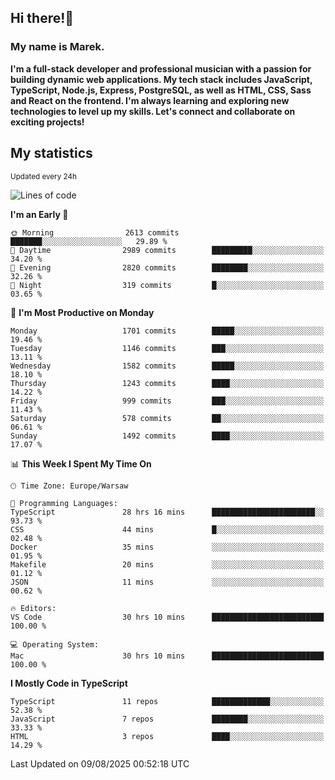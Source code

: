 ## Hi there!👋 ##
### My name is Marek. ###

**I'm a full-stack developer and professional musician with a passion for building dynamic web applications. My tech stack includes JavaScript, TypeScript, Node.js, Express, PostgreSQL, as well as HTML, CSS, Sass and React on the frontend. I'm always learning and exploring new technologies to level up my skills. Let's connect and collaborate on exciting projects!**

## My statistics ##
<sub>Updated every 24h</sub>
<!--START_SECTION:waka-->
![Lines of code](https://img.shields.io/badge/From%20Hello%20World%20I%27ve%20Written-1.1%20million%20lines%20of%20code-blue)

**I'm an Early 🐤** 

```text
🌞 Morning                2613 commits        ███████░░░░░░░░░░░░░░░░░░   29.89 % 
🌆 Daytime                2989 commits        █████████░░░░░░░░░░░░░░░░   34.20 % 
🌃 Evening                2820 commits        ████████░░░░░░░░░░░░░░░░░   32.26 % 
🌙 Night                  319 commits         █░░░░░░░░░░░░░░░░░░░░░░░░   03.65 % 
```
📅 **I'm Most Productive on Monday** 

```text
Monday                   1701 commits        █████░░░░░░░░░░░░░░░░░░░░   19.46 % 
Tuesday                  1146 commits        ███░░░░░░░░░░░░░░░░░░░░░░   13.11 % 
Wednesday                1582 commits        █████░░░░░░░░░░░░░░░░░░░░   18.10 % 
Thursday                 1243 commits        ████░░░░░░░░░░░░░░░░░░░░░   14.22 % 
Friday                   999 commits         ███░░░░░░░░░░░░░░░░░░░░░░   11.43 % 
Saturday                 578 commits         ██░░░░░░░░░░░░░░░░░░░░░░░   06.61 % 
Sunday                   1492 commits        ████░░░░░░░░░░░░░░░░░░░░░   17.07 % 
```


📊 **This Week I Spent My Time On** 

```text
🕑︎ Time Zone: Europe/Warsaw

💬 Programming Languages: 
TypeScript               28 hrs 16 mins      ███████████████████████░░   93.73 % 
CSS                      44 mins             █░░░░░░░░░░░░░░░░░░░░░░░░   02.48 % 
Docker                   35 mins             ░░░░░░░░░░░░░░░░░░░░░░░░░   01.95 % 
Makefile                 20 mins             ░░░░░░░░░░░░░░░░░░░░░░░░░   01.12 % 
JSON                     11 mins             ░░░░░░░░░░░░░░░░░░░░░░░░░   00.62 % 

🔥 Editors: 
VS Code                  30 hrs 10 mins      █████████████████████████   100.00 % 

💻 Operating System: 
Mac                      30 hrs 10 mins      █████████████████████████   100.00 % 
```

**I Mostly Code in TypeScript** 

```text
TypeScript               11 repos            █████████████░░░░░░░░░░░░   52.38 % 
JavaScript               7 repos             ████████░░░░░░░░░░░░░░░░░   33.33 % 
HTML                     3 repos             ████░░░░░░░░░░░░░░░░░░░░░   14.29 % 
```




 Last Updated on 09/08/2025 00:52:18 UTC
<!--END_SECTION:waka-->

<!--
**MarekSax/MarekSax** is a ✨ _special_ ✨ repository because its `README.md` (this file) appears on your GitHub profile.

Here are some ideas to get you started:

- 🔭 I’m currently working on ...
- 🌱 I’m currently learning ...
- 👯 I’m looking to collaborate on ...
- 🤔 I’m looking for help with ...
- 💬 Ask me about ...
- 📫 How to reach me: ...
- 😄 Pronouns: ...
- ⚡ Fun fact: ...
-->
